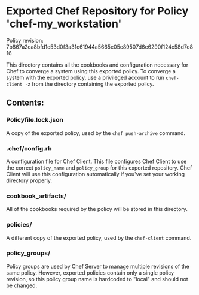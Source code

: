 # Exported Chef Repository for Policy 'chef-my_workstation'

Policy revision: 7b867a2ca8bfd1c53d0f3a31c61944a5665e05c89507d6e6290f124c58d7e816

This directory contains all the cookbooks and configuration necessary for Chef
to converge a system using this exported policy. To converge a system with the
exported policy, use a privileged account to run `chef-client -z` from the
directory containing the exported policy.

## Contents:

### Policyfile.lock.json

A copy of the exported policy, used by the `chef push-archive` command.

### .chef/config.rb

A configuration file for Chef Client. This file configures Chef Client to use
the correct `policy_name` and `policy_group` for this exported repository. Chef
Client will use this configuration automatically if you've set your working
directory properly.

### cookbook_artifacts/

All of the cookbooks required by the policy will be stored in this directory.

### policies/

A different copy of the exported policy, used by the `chef-client` command.

### policy_groups/

Policy groups are used by Chef Server to manage multiple revisions of the same
policy. However, exported policies contain only a single policy revision, so
this policy group name is hardcoded to "local" and should not be changed.

